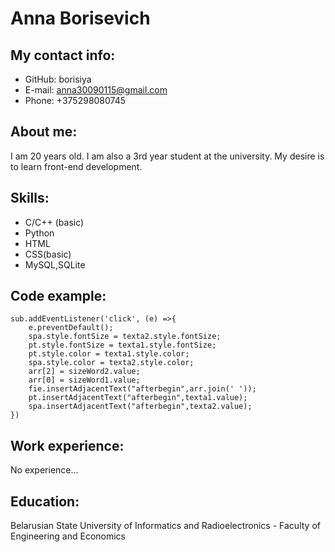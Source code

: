 # Anna Borisevich
## My contact info:
+ GitHub: borisiya
+ E-mail: anna30090115@gmail.com
+ Phone: +375298080745
## About me:
I am 20 years old. I am also a 3rd year student at the university. My desire is to learn front-end development. 
## Skills:
+ C/C++ (basic)
+ Python
+ HTML
+ CSS(basic)
+ MySQL,SQLite
## Code example:
```
sub.addEventListener('click', (e) =>{
    e.preventDefault();
    spa.style.fontSize = texta2.style.fontSize;
    pt.style.fontSize = texta1.style.fontSize;
    pt.style.color = texta1.style.color;
    spa.style.color = texta2.style.color;
    arr[2] = sizeWord2.value;
    arr[0] = sizeWord1.value;
    fie.insertAdjacentText("afterbegin",arr.join(' '));
    pt.insertAdjacentText("afterbegin",texta1.value);
    spa.insertAdjacentText("afterbegin",texta2.value);
})
```
## Work experience:
No experience...
## Education:
Belarusian State University of Informatics and Radioelectronics - 
Faculty of Engineering and Economics
